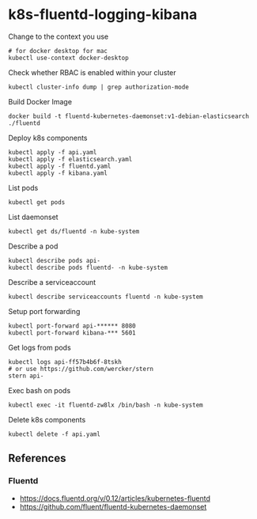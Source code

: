# k8s-fluentd-logging-kibana

Change to the context you use

    # for docker desktop for mac
    kubectl use-context docker-desktop

Check whether RBAC is enabled within your cluster

    kubectl cluster-info dump | grep authorization-mode

Build Docker Image

    docker build -t fluentd-kubernetes-daemonset:v1-debian-elasticsearch ./fluentd

Deploy k8s components

    kubectl apply -f api.yaml
    kubectl apply -f elasticsearch.yaml
    kubectl apply -f fluentd.yaml
    kubectl apply -f kibana.yaml

List pods

    kubectl get pods

List daemonset

    kubectl get ds/fluentd -n kube-system

Describe a pod

    kubectl describe pods api-
    kubectl describe pods fluentd- -n kube-system

Describe a serviceaccount

    kubectl describe serviceaccounts fluentd -n kube-system

Setup port forwarding

    kubectl port-forward api-****** 8080
    kubectl port-forward kibana-*** 5601

Get logs from pods

    kubectl logs api-ff57b4b6f-8tskh
    # or use https://github.com/wercker/stern
    stern api-

Exec bash on pods

    kubectl exec -it fluentd-zw8lx /bin/bash -n kube-system

Delete k8s components

    kubectl delete -f api.yaml

## References
### Fluentd
- https://docs.fluentd.org/v/0.12/articles/kubernetes-fluentd
- https://github.com/fluent/fluentd-kubernetes-daemonset
